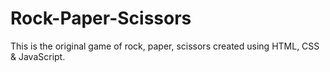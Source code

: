 # Rock-Paper-Scissors
This is the original game of rock, paper, scissors created using HTML, CSS &amp; JavaScript. 
